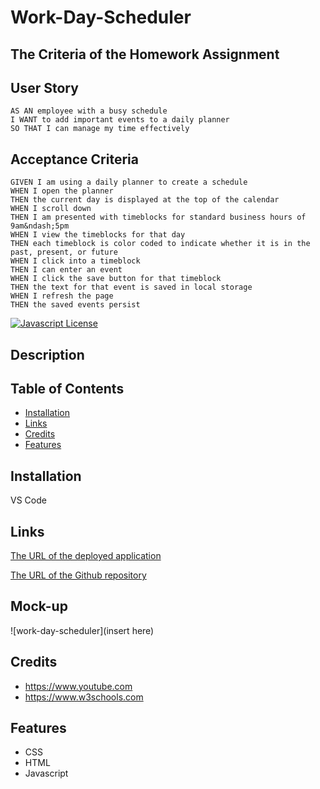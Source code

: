 # Work-Day-Scheduler

 
## The Criteria of the Homework Assignment
## User Story

```
AS AN employee with a busy schedule
I WANT to add important events to a daily planner
SO THAT I can manage my time effectively

```

## Acceptance Criteria

```
GIVEN I am using a daily planner to create a schedule
WHEN I open the planner
THEN the current day is displayed at the top of the calendar
WHEN I scroll down
THEN I am presented with timeblocks for standard business hours of 9am&ndash;5pm
WHEN I view the timeblocks for that day
THEN each timeblock is color coded to indicate whether it is in the past, present, or future
WHEN I click into a timeblock
THEN I can enter an event
WHEN I click the save button for that timeblock
THEN the text for that event is saved in local storage
WHEN I refresh the page
THEN the saved events persist

```




<!--Project Shield -->
[![Javascript License][license-shield]][license-url]

[license-shield]:https://img.shields.io/badge/logo-javascript-blue?logo=javascript


[license-url]:https://github.com/kathylopez97/work-day-scheduler

## Description



## Table of Contents 

- [Installation](#installation)
- [Links](#links)
- [Credits](#credits)
- [Features](#features)



## Installation
VS Code

## Links

[The URL of the deployed application](https://kathylopez97.github.io/javascript-homework/)


[The URL of the Github repository](https://github.com/kathylopez97/javascript-homework)

## Mock-up
![work-day-scheduler](insert here)
## Credits
-  https://www.youtube.com
-  https://www.w3schools.com


## Features
- CSS
- HTML
- Javascript
